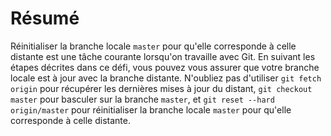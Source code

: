 # Résumé

Réinitialiser la branche locale `master` pour qu'elle corresponde à celle distante est une tâche courante lorsqu'on travaille avec Git. En suivant les étapes décrites dans ce défi, vous pouvez vous assurer que votre branche locale est à jour avec la branche distante. N'oubliez pas d'utiliser `git fetch origin` pour récupérer les dernières mises à jour du distant, `git checkout master` pour basculer sur la branche `master`, et `git reset --hard origin/master` pour réinitialiser la branche locale `master` pour qu'elle corresponde à celle distante.
